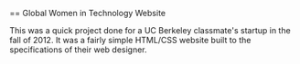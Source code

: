 == Global Women in Technology Website

This was a quick project done for a UC Berkeley classmate's startup in the fall of 2012. It was a fairly simple HTML/CSS website built to the specifications of their web designer.
